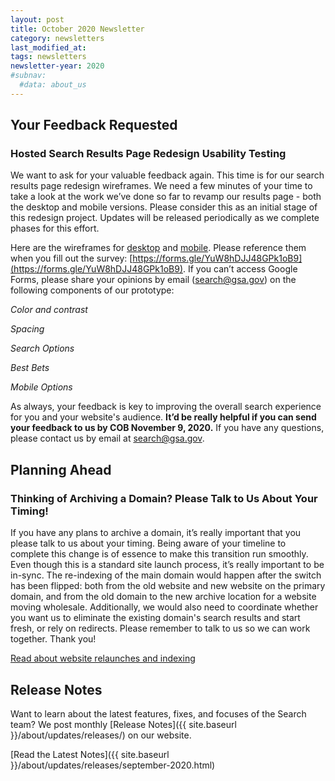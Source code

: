 ```yaml
---
layout: post
title: October 2020 Newsletter
category: newsletters
last_modified_at: 
tags: newsletters
newsletter-year: 2020
#subnav:
  #data: about_us
---
```


## Your Feedback Requested 
### Hosted Search Results Page Redesign Usability Testing 

We want to ask for your valuable feedback again. This time is for our search results page redesign wireframes. We need a few minutes of your time to take a look at the work we’ve done so far to revamp our results page - both the desktop and mobile versions. Please consider this as an initial stage of this redesign project. Updates will be released periodically as we complete phases for this effort. 

Here are the wireframes for [desktop](https://github.com/GSA/search-gov-agency-collaboration/blob/master/results-page-redesign-2022/serp_redesign_desktop.pdf) and [mobile](https://github.com/GSA/search-gov-agency-collaboration/blob/master/results-page-redesign-2022/serp_redesign_mobile.pdf). Please reference them when you fill out the survey: [https://forms.gle/YuW8hDJJ48GPk1oB9](https://forms.gle/YuW8hDJJ48GPk1oB9). If you can’t access Google Forms, please share your opinions by email ([search@gsa.gov](mailto:search@gsa.gov)) on the following components of our prototype: 

_Color and contrast_

_Spacing_

_Search Options_

_Best Bets_

_Mobile Options_

  
As always, your feedback is key to improving the overall search experience for you and your website's audience. **It’d be really helpful if you can send your feedback to us by COB November 9, 2020.** If you have any questions, please contact us by email at [search@gsa.gov](mailto:search@gsa.gov). 

## Planning Ahead 
### Thinking of Archiving a Domain? Please Talk to Us About Your Timing! 
If you have any plans to archive a domain, it’s really important that you please talk to us about your timing. Being aware of your timeline to complete this change is of essence to make this transition run smoothly. Even though this is a standard site launch process, it’s really important to be in-sync. The re-indexing of the main domain would happen after the switch has been flipped: both from the old website and new website on the primary domain, and from the old domain to the new archive location for a website moving wholesale. Additionally, we would also need to coordinate whether you want us to eliminate the existing domain's search results and start fresh, or rely on redirects. Please remember to talk to us so we can work together. Thank you!

[Read about website relaunches and indexing](https://search.gov/manual/redesign.html)

## Release Notes

Want to learn about the latest features, fixes, and focuses of the Search team? We post monthly [Release Notes]({{ site.baseurl }}/about/updates/releases/) on our website.

[Read the Latest Notes]({{ site.baseurl }}/about/updates/releases/september-2020.html)
